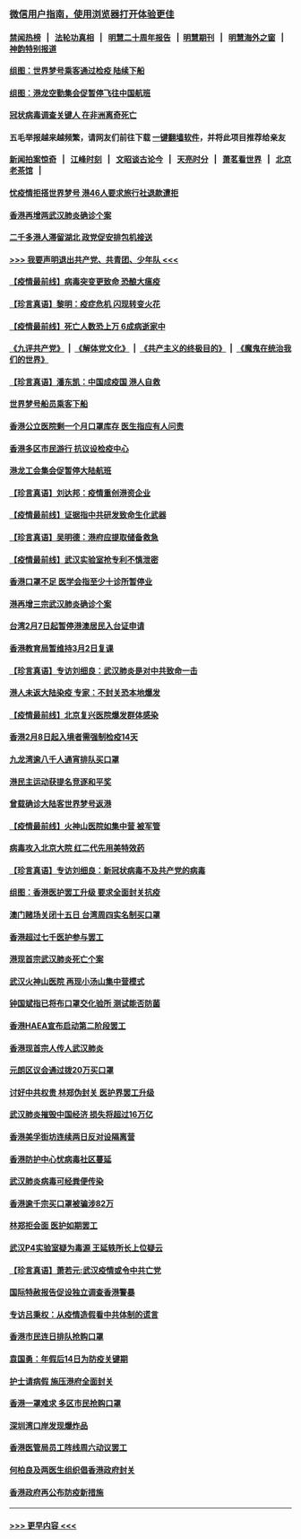 ### [微信用户指南，使用浏览器打开体验更佳](https://github.com/gfw-breaker/banned-news1/blob/master/indexes/wechat-guide.md?t=0)
#### [禁闻热榜](热点新闻.md?t=0)  &nbsp;&nbsp;|&nbsp;&nbsp; [法轮功真相](https://github.com/gfw-breaker/truth/blob/master/README.md?t=0) &nbsp;&nbsp;|&nbsp;&nbsp; [明慧二十周年报告](https://github.com/gfw-breaker/mh-reports/blob/master/README.md?t=0) &nbsp;&nbsp;|&nbsp;&nbsp;[明慧期刊](https://github.com/gfw-breaker/mh-qikan) &nbsp;&nbsp;|&nbsp;&nbsp; [明慧海外之窗](https://github.com/gfw-breaker/mh-news/blob/master/README.md?t=0) &nbsp;&nbsp;|&nbsp;&nbsp; [神韵特别报道](https://github.com/gfw-breaker/mh-news/blob/master/shenyun.md?t=0)
#### [组图：世界梦号乘客通过检疫 陆续下船](../pages/nsc415/n11858302.md?t=02111233) 
#### [组图：港龙空勤集会促暂停飞往中国航班](../pages/nsc415/n11858190.md?t=02111233) 
#### [冠状病毒调查关键人 在非洲离奇死亡](../pages/nsc415/n11859798.md?t=02111233) 
#### 五毛举报越来越频繁，请网友们前往下载 [一键翻墙软件](https://github.com/gfw-breaker/ssr-accounts)，并将此项目推荐给亲友
#### [新闻拍案惊奇](https://github.com/gfw-breaker/banned-news1/blob/master/pages/link4.md) &nbsp;&nbsp;|&nbsp;&nbsp; [江峰时刻](https://github.com/gfw-breaker/banned-news1/blob/master/pages/link4.md) &nbsp;&nbsp;|&nbsp;&nbsp; [文昭谈古论今](https://github.com/gfw-breaker/banned-news1/blob/master/pages/link4.md) &nbsp;&nbsp;|&nbsp;&nbsp; [天亮时分](https://github.com/gfw-breaker/banned-news1/blob/master/pages/link4.md) &nbsp;&nbsp;|&nbsp;&nbsp; [萧茗看世界](https://github.com/gfw-breaker/banned-news1/blob/master/pages/link4.md) &nbsp;&nbsp;|&nbsp;&nbsp; [北京老茶馆](https://github.com/gfw-breaker/banned-news1/blob/master/pages/link4.md) &nbsp;&nbsp;|&nbsp;&nbsp; 
#### [忧疫情拒搭世界梦号 港46人要求旅行社退款遭拒](../pages/nsc415/n11859849.md?t=02111233) 
#### [香港再增两武汉肺炎确诊个案](../pages/nsc415/n11859833.md?t=02111233) 
#### [二千多港人滞留湖北 政党促安排包机接送](../pages/nsc415/n11859831.md?t=02111233) 
#### [>>> 我要声明退出共产党、共青团、少年队 <<<](https://github.com/begood0513/goodnews/blob/master/quit/letter.md) 
#### [【疫情最前线】病毒突变更致命 恐酿大瘟疫](../pages/nsc415/n11859604.md?t=02111233) 
#### [【珍言真语】黎明：疫症危机 闪现转变火花](../pages/nsc415/n11859199.md?t=02111233) 
#### [【疫情最前线】死亡人数恐上万 6成病逝家中](../pages/nsc415/n11856687.md?t=02111233) 
#### [《九评共产党》](https://github.com/begood0513/9ping.md/blob/master/README.md) &nbsp;|&nbsp; [《解体党文化》](../../../../jtdwh.md/blob/master/README.md)  &nbsp;|&nbsp; [《共产主义的终极目的》](../../../../gczydzjmd.md/blob/master/README.md) &nbsp;|&nbsp; [《魔鬼在统治我们的世界》](../../../../mgztzwmdsj.md/blob/master/README.md) 
#### [【珍言真语】潘东凯：中国成疫国 港人自救](../pages/nsc415/n11856962.md?t=02111233) 
#### [世界梦号船员乘客下船](../pages/nsc415/n11856883.md?t=02111233) 
#### [香港公立医院剩一个月口罩库存 医生指应有人问责](../pages/nsc415/n11856875.md?t=02111233) 
#### [香港多区市民游行 抗议设检疫中心](../pages/nsc415/n11856866.md?t=02111233) 
#### [港龙工会集会促暂停大陆航班](../pages/nsc415/n11856840.md?t=02111233) 
#### [【珍言真语】刘达邦：疫情重创港资企业](../pages/nsc415/n11854274.md?t=02111233) 
#### [【疫情最前线】证据指中共研发致命生化武器](../pages/nsc415/n11853087.md?t=02111233) 
#### [【珍言真语】吴明德：港府应提取储备救急](../pages/nsc415/n11852734.md?t=02111233) 
#### [【疫情最前线】武汉实验室抢专利不慎泄密](../pages/nsc415/n11850310.md?t=02111233) 
#### [香港口罩不足 医学会指至少十诊所暂停业](../pages/nsc415/n11850301.md?t=02111233) 
#### [港再增三宗武汉肺炎确诊个案](../pages/nsc415/n11850328.md?t=02111233) 
#### [台湾2月7日起暂停港澳居民入台证申请](../pages/nsc415/n11850304.md?t=02111233) 
#### [香港教育局暂维持3月2日复课](../pages/nsc415/n11850260.md?t=02111233) 
#### [【珍言真语】专访刘细良：武汉肺炎是对中共致命一击](../pages/nsc415/n11849934.md?t=02111233) 
#### [港人未返大陆染疫 专家：不封关恐本地爆发](../pages/nsc415/n11848021.md?t=02111233) 
#### [【疫情最前线】北京复兴医院爆发群体感染](../pages/nsc415/n11847626.md?t=02111233) 
#### [香港2月8日起入境者需强制检疫14天](../pages/nsc415/n11847658.md?t=02111233) 
#### [九龙湾逾八千人通宵排队买口罩](../pages/nsc415/n11847647.md?t=02111233) 
#### [港民主运动获提名竞逐和平奖](../pages/nsc415/n11847633.md?t=02111233) 
#### [曾载确诊大陆客世界梦号返港](../pages/nsc415/n11847608.md?t=02111233) 
#### [【疫情最前线】火神山医院如集中营 被军管](../pages/nsc415/n11847524.md?t=02111233) 
#### [病毒攻入北京大院 红二代先用美特效药](../pages/nsc415/n11847427.md?t=02111233) 
#### [【珍言真语】专访刘细良：新冠状病毒不及共产党的病毒](../pages/nsc415/n11847164.md?t=02111233) 
#### [组图：香港医护罢工升级 要求全面封关抗疫](../pages/nsc415/n11844107.md?t=02111233) 
#### [澳门赌场关闭十五日 台湾周四实名制买口罩](../pages/nsc415/n11845083.md?t=02111233) 
#### [香港超过七千医护参与罢工](../pages/nsc415/n11845051.md?t=02111233) 
#### [港现首宗武汉肺炎死亡个案](../pages/nsc415/n11844998.md?t=02111233) 
#### [武汉火神山医院 再现小汤山集中营模式](../pages/nsc415/n11844763.md?t=02111233) 
#### [钟国斌指已将布口罩交化验所 测试能否防菌](../pages/nsc415/n11842783.md?t=02111233) 
#### [香港HAEA宣布启动第二阶段罢工](../pages/nsc415/n11842723.md?t=02111233) 
#### [香港现首宗人传人武汉肺炎](../pages/nsc415/n11842766.md?t=02111233) 
#### [元朗区议会通过拨20万买口罩](../pages/nsc415/n11842754.md?t=02111233) 
#### [讨好中共权贵 林郑伪封关 医护界罢工升级](../pages/nsc415/n11842359.md?t=02111233) 
#### [武汉肺炎摧毁中国经济 损失将超过16万亿](../pages/nsc415/n11839723.md?t=02111233) 
#### [香港美孚街坊连续两日反对设隔离营](../pages/nsc415/n11839962.md?t=02111233) 
#### [香港防护中心忧病毒社区蔓延](../pages/nsc415/n11839933.md?t=02111233) 
#### [武汉肺炎病毒可经粪便传染](../pages/nsc415/n11839939.md?t=02111233) 
#### [香港逾千宗买口罩被骗涉82万](../pages/nsc415/n11839914.md?t=02111233) 
#### [林郑拒会面 医护如期罢工](../pages/nsc415/n11839892.md?t=02111233) 
#### [武汉P4实验室疑为毒源 王延轶所长上位疑云](../pages/nsc415/n11835543.md?t=02111233) 
#### [【珍言真语】萧若元:武汉疫情或令中共亡党](../pages/nsc415/n11829394.md?t=02111233) 
#### [国际特赦报告促设独立调查香港警暴](../pages/nsc415/n11833845.md?t=02111233) 
#### [专访吕秉权：从疫情造假看中共体制的谎言](../pages/nsc415/n11833813.md?t=02111233) 
#### [香港市民连日排队抢购口罩](../pages/nsc415/n11833794.md?t=02111233) 
#### [袁国勇：年假后14日为防疫关键期](../pages/nsc415/n11831088.md?t=02111233) 
#### [护士请病假 施压港府全面封关](../pages/nsc415/n11831030.md?t=02111233) 
#### [香港一罩难求 多区市民抢购口罩](../pages/nsc415/n11831002.md?t=02111233) 
#### [深圳湾口岸发现爆炸品](../pages/nsc415/n11828802.md?t=02111233) 
#### [香港医管局员工阵线周六动议罢工](../pages/nsc415/n11828762.md?t=02111233) 
#### [何柏良及两医生组织倡香港政府封关](../pages/nsc415/n11828749.md?t=02111233) 
#### [香港政府再公布防疫新措施](../pages/nsc415/n11828716.md?t=02111233) 

----
#### [ >>> 更早内容 <<< ](../indexes/nsc415-earlier.md)
